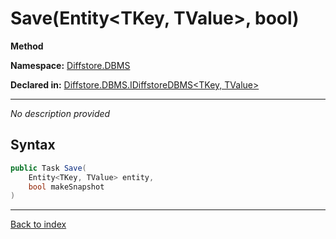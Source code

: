 # Save(Entity<TKey, TValue>, bool)

**Method**

**Namespace:** [Diffstore.DBMS](Diffstore.DBMS.md)

**Declared in:** [Diffstore.DBMS.IDiffstoreDBMS<TKey, TValue>](Diffstore.DBMS.IDiffstoreDBMS{TKey,TValue}.md)

------


*No description provided*

## Syntax

```csharp
public Task Save(
	Entity<TKey, TValue> entity,
	bool makeSnapshot
)
```

------

[Back to index](index.md)